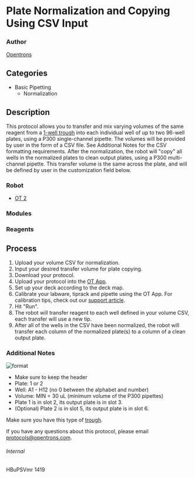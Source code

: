 # Plate Normalization and Copying Using CSV Input

### Author
[Opentrons](http://www.opentrons.com/)

## Categories
* Basic Pipetting
    * Normalization

## Description
This protocol allows you to transfer and mix varying volumes of the same reagent from a [1-well trough](http://www.eandkscientific.com/8-Row-Reservoir-Deep-Well-Undivided-Pyramid-Bottom-290ml.html) into each individual well of up to two 96-well plates, using a P300 single-channel pipette. The volumes will be provided by user in the form of a CSV file. See Additional Notes for the CSV formatting requirements. After the normalization, the robot will "copy" all wells in the normalized plates to clean output plates, using a P300 multi-channel pipette. This transfer volume is the same across the plate, and will be defined by user in the customization field below.


### Robot
* [OT 2](https://opentrons.com/ot-2)

### Modules

### Reagents

## Process
1. Upload your volume CSV for normalization.
2. Input your desired transfer volume for plate copying.
3. Download your protocol.
4. Upload your protocol into the [OT App](https://opentrons.com/ot-app).
5. Set up your deck according to the deck map.
6. Calibrate your labware, tiprack and pipette using the OT App. For calibration tips, check out our [support article](https://support.opentrons.com/ot-2/getting-started-software-setup/deck-calibration).
7. Hit "Run".
8. The robot will transfer reagent to each well defined in your volume CSV, each transfer will use a new tip.
9. After all of the wells in the CSV have been normalized, the robot will transfer each column of the normalized plate(s) to a column of a clean output plate.

### Additional Notes
![format](https://s3.amazonaws.com/opentrons-protocol-library-website/custom-README-images/1419-key-organics-ltd/format.png)  
* Make sure to keep the header
* Plate: 1 or 2
* Well: A1 - H12 (no 0 between the alphabet and number)
* Volume: MIN = 30 uL (minimum volume of the P300 pipettes)
* Plate 1 is in slot 2, its output plate is in slot 3.
* (Optional) Plate 2 is in slot 5, its output plate is in slot 6.

Make sure you have this type of [trough](http://www.eandkscientific.com/8-Row-Reservoir-Deep-Well-Undivided-Pyramid-Bottom-290ml.html).

If you have any questions about this protocol, please email protocols@opentrons.com.

###### Internal
HBuPSVmr
1419

